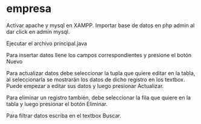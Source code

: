 # empresa
Activar apache y mysql en XAMPP. Importar base de datos en php admin al dar click en admin mysql.


Ejecutar el archivo principal.java


Para insertar datos llene los campos correspondientes y presione el botón Nuevo


Para actualizar datos debe seleccionar la tupla que quiere editar en la tabla, al seleccionarla se mostrarán los datos de dicho registro en los textbox. Puede empezar a editar sus datos y luego presionar Actualizar.


Para eliminar un registro también, debe seleccionar la fila que quiere en la tabla y luego presionar el botón Eliminar.


Para filtrar datos escriba en el textbox Buscar.
